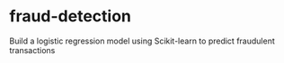 # fraud-detection
Build a logistic regression model using Scikit-learn to predict fraudulent transactions
